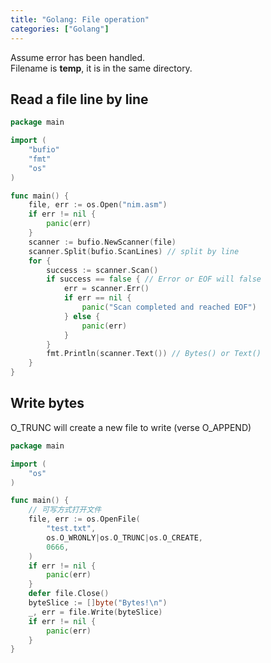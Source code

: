 ```yaml
---
title: "Golang: File operation"
categories: ["Golang"]
---
```


Assume error has been handled.<br> 
Filename is **temp**, it is in the same directory.

## Read a file line by line
```go
package main

import (
	"bufio"
	"fmt"
	"os"
)

func main() {
	file, err := os.Open("nim.asm")
	if err != nil {
		panic(err)
	}
	scanner := bufio.NewScanner(file)
	scanner.Split(bufio.ScanLines) // split by line
	for {
		success := scanner.Scan()
		if success == false { // Error or EOF will false
			err = scanner.Err()
			if err == nil {
				panic("Scan completed and reached EOF")
			} else {
				panic(err)
			}
		}
		fmt.Println(scanner.Text()) // Bytes() or Text()
	}
}
```
## Write bytes 
O_TRUNC will create a new file to write (verse O_APPEND)
```go
package main

import (
	"os"
)

func main() {
	// 可写方式打开文件
	file, err := os.OpenFile(
		"test.txt",
		os.O_WRONLY|os.O_TRUNC|os.O_CREATE,
		0666,
	)
	if err != nil {
		panic(err)
	}
	defer file.Close()
	byteSlice := []byte("Bytes!\n")
	_, err = file.Write(byteSlice)
	if err != nil {
		panic(err)
	}
}
```